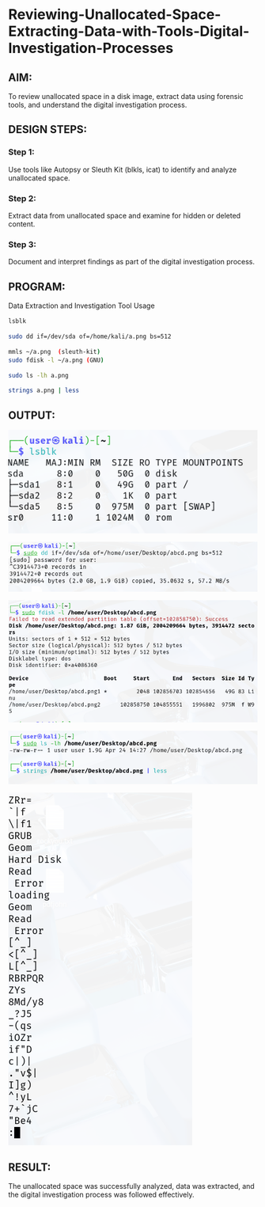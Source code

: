 # Reviewing-Unallocated-Space-Extracting-Data-with-Tools-Digital-Investigation-Processes
## AIM:
To review unallocated space in a disk image, extract data using forensic tools, and understand the digital investigation process.

## DESIGN STEPS:
### Step 1:
Use tools like Autopsy or Sleuth Kit (blkls, icat) to identify and analyze unallocated space.

### Step 2:
Extract data from unallocated space and examine for hidden or deleted content.

### Step 3:
Document and interpret findings as part of the digital investigation process.

## PROGRAM:
Data Extraction and Investigation Tool Usage
```bash
lsblk
```

```bash
sudo dd if=/dev/sda of=/home/kali/a.png bs=512
```

```bash
mmls ~/a.png  (sleuth-kit)
sudo fdisk -l ~/a.png (GNU)

```
```bash
sudo ls -lh a.png
```
```bash
strings a.png | less

```

## OUTPUT:
![image](./images/a1.png)

![image](./images/a2.png)

![image](./images/a3.png)

![image](./images/a4.png)

![image](./images/a5.png)


## RESULT:
The unallocated space was successfully analyzed, data was extracted, and the digital investigation process was followed effectively.
